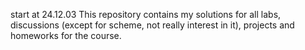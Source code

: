 start at 24.12.03
This repository contains my solutions for all labs, discussions (except for scheme, not really interest in it), projects and homeworks for the course.
